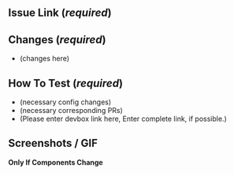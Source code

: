 ## Issue Link (_required_)

## Changes (_required_)

- (changes here)

## How To Test (_required_)

- (necessary config changes)
- (necessary corresponding PRs)
- (Please enter devbox link here, Enter complete link, if possible.)

## Screenshots / GIF
**Only If Components Change**
